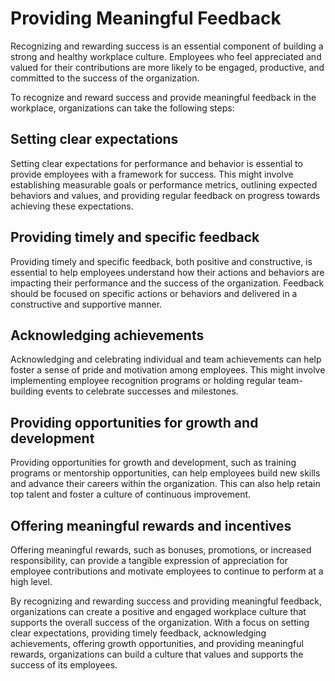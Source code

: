 # Providing Meaningful Feedback

Recognizing and rewarding success is an essential component of building a strong and healthy workplace culture. Employees who feel appreciated and valued for their contributions are more likely to be engaged, productive, and committed to the success of the organization.

To recognize and reward success and provide meaningful feedback in the workplace, organizations can take the following steps:

## Setting clear expectations

Setting clear expectations for performance and behavior is essential to provide employees with a framework for success. This might involve establishing measurable goals or performance metrics, outlining expected behaviors and values, and providing regular feedback on progress towards achieving these expectations.

## Providing timely and specific feedback

Providing timely and specific feedback, both positive and constructive, is essential to help employees understand how their actions and behaviors are impacting their performance and the success of the organization. Feedback should be focused on specific actions or behaviors and delivered in a constructive and supportive manner.

## Acknowledging achievements

Acknowledging and celebrating individual and team achievements can help foster a sense of pride and motivation among employees. This might involve implementing employee recognition programs or holding regular team-building events to celebrate successes and milestones.

## Providing opportunities for growth and development

Providing opportunities for growth and development, such as training programs or mentorship opportunities, can help employees build new skills and advance their careers within the organization. This can also help retain top talent and foster a culture of continuous improvement.

## Offering meaningful rewards and incentives

Offering meaningful rewards, such as bonuses, promotions, or increased responsibility, can provide a tangible expression of appreciation for employee contributions and motivate employees to continue to perform at a high level.

By recognizing and rewarding success and providing meaningful feedback, organizations can create a positive and engaged workplace culture that supports the overall success of the organization. With a focus on setting clear expectations, providing timely feedback, acknowledging achievements, offering growth opportunities, and providing meaningful rewards, organizations can build a culture that values and supports the success of its employees.
